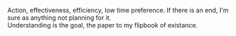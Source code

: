 Action, effectiveness, efficiency, low time preference.
If there is an end, I'm sure as anything not planning for it.  
Understanding is the goal, the paper to my flipbook of existance.

